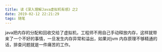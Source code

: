```yaml
---
title: 读《深入理解Java虚拟机有感》之2
date: 2019-02-12 22:21:29
tags: 随笔
---
```

java把内存的分配和回收交给了虚拟机，工程师不用自己手动释放内存，这样就带来了一个不好的事情，一旦发生内存异常和溢出，如果对jvm
内存原理不够精通的话，排查问题就是一件痛苦的工作。